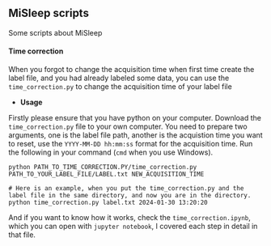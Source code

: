 ## MiSleep scripts

Some scripts about MiSleep

#### Time correction

When you forgot to change the acquisition time when first time create the label file, and you had already labeled some data, you can use the `time_correction.py` to change the acquisition time of your label file

- **Usage**

Firstly please ensure that you have python on your computer.
Download the `time_correction.py` file to your own computer. You need to prepare two arguments, one is the label file path, another is the acquistion time you want to reset, use the `YYYY-MM-DD hh:mm:ss` format for the acquisition time.
Run the following in your command (`cmd` when you use Windows).

```shell
python PATH_TO_TIME_CORRECTION.PY/time_correction.py PATH_TO_YOUR_LABEL_FILE/LABEL.txt NEW_ACQUISITION_TIME

# Here is an example, when you put the time_correction.py and the label file in the same directory, and now you are in the directory.
python time_correction.py label.txt 2024-01-30 13:20:20
```

And if you want to know how it works, check the `time_correction.ipynb`, which you can open with `jupyter notebook`, I covered each step in detail in that file.
